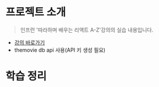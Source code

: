 # 프로젝트 소개
> 인프런 '따라하며 배우는 리액트 A-Z'강의의 실습 내용입니다.
- [강의 바로가기](https://www.inflearn.com/course/%EB%94%B0%EB%9D%BC%ED%95%98%EB%8A%94-%EB%A6%AC%EC%95%A1%ED%8A%B8/dashboard)
- themovie db api 사용(API 키 생성 필요)
# 학습 정리
